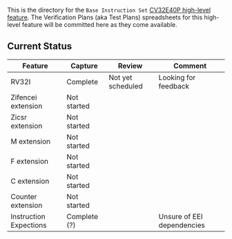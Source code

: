 This is the directory for the `Base Instruction Set` [CV32E40P high-level feature](https://github.com/openhwgroup/core-v-verif/tree/master/doc). The Verification Plans (aka
Test Plans) spreadsheets for this high-level feature will be committed here as they come available.

## Current Status

| Feature | Capture | Review | Comment |
|---------|---------|--------|---------|
| RV32I | Complete | Not yet scheduled | Looking for feedback |
| Zifencei extension | Not started | | |
| Zicsr extension | Not started | | |
| M extension | Not started | | |
| F extension | Not started | | |
| C extension | Not started | | |
| Counter extension | Not started | | |
| Instruction Expections | Complete (?) | | Unsure of EEI dependencies |
